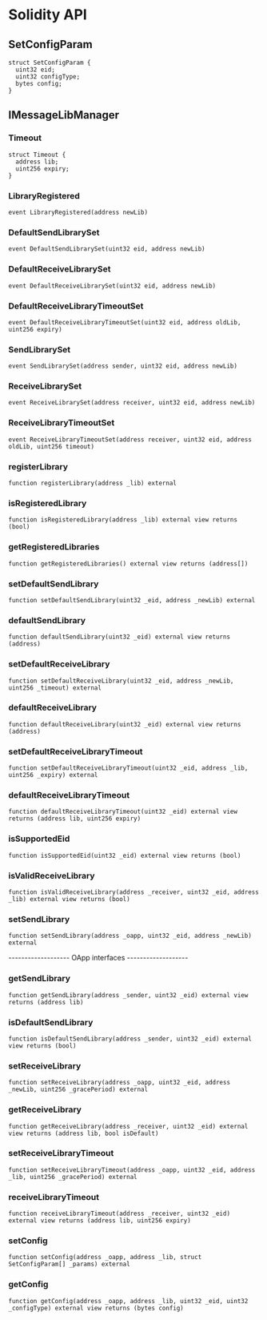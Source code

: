 # Solidity API

## SetConfigParam

```solidity
struct SetConfigParam {
  uint32 eid;
  uint32 configType;
  bytes config;
}
```

## IMessageLibManager

### Timeout

```solidity
struct Timeout {
  address lib;
  uint256 expiry;
}
```

### LibraryRegistered

```solidity
event LibraryRegistered(address newLib)
```

### DefaultSendLibrarySet

```solidity
event DefaultSendLibrarySet(uint32 eid, address newLib)
```

### DefaultReceiveLibrarySet

```solidity
event DefaultReceiveLibrarySet(uint32 eid, address newLib)
```

### DefaultReceiveLibraryTimeoutSet

```solidity
event DefaultReceiveLibraryTimeoutSet(uint32 eid, address oldLib, uint256 expiry)
```

### SendLibrarySet

```solidity
event SendLibrarySet(address sender, uint32 eid, address newLib)
```

### ReceiveLibrarySet

```solidity
event ReceiveLibrarySet(address receiver, uint32 eid, address newLib)
```

### ReceiveLibraryTimeoutSet

```solidity
event ReceiveLibraryTimeoutSet(address receiver, uint32 eid, address oldLib, uint256 timeout)
```

### registerLibrary

```solidity
function registerLibrary(address _lib) external
```

### isRegisteredLibrary

```solidity
function isRegisteredLibrary(address _lib) external view returns (bool)
```

### getRegisteredLibraries

```solidity
function getRegisteredLibraries() external view returns (address[])
```

### setDefaultSendLibrary

```solidity
function setDefaultSendLibrary(uint32 _eid, address _newLib) external
```

### defaultSendLibrary

```solidity
function defaultSendLibrary(uint32 _eid) external view returns (address)
```

### setDefaultReceiveLibrary

```solidity
function setDefaultReceiveLibrary(uint32 _eid, address _newLib, uint256 _timeout) external
```

### defaultReceiveLibrary

```solidity
function defaultReceiveLibrary(uint32 _eid) external view returns (address)
```

### setDefaultReceiveLibraryTimeout

```solidity
function setDefaultReceiveLibraryTimeout(uint32 _eid, address _lib, uint256 _expiry) external
```

### defaultReceiveLibraryTimeout

```solidity
function defaultReceiveLibraryTimeout(uint32 _eid) external view returns (address lib, uint256 expiry)
```

### isSupportedEid

```solidity
function isSupportedEid(uint32 _eid) external view returns (bool)
```

### isValidReceiveLibrary

```solidity
function isValidReceiveLibrary(address _receiver, uint32 _eid, address _lib) external view returns (bool)
```

### setSendLibrary

```solidity
function setSendLibrary(address _oapp, uint32 _eid, address _newLib) external
```

------------------- OApp interfaces -------------------

### getSendLibrary

```solidity
function getSendLibrary(address _sender, uint32 _eid) external view returns (address lib)
```

### isDefaultSendLibrary

```solidity
function isDefaultSendLibrary(address _sender, uint32 _eid) external view returns (bool)
```

### setReceiveLibrary

```solidity
function setReceiveLibrary(address _oapp, uint32 _eid, address _newLib, uint256 _gracePeriod) external
```

### getReceiveLibrary

```solidity
function getReceiveLibrary(address _receiver, uint32 _eid) external view returns (address lib, bool isDefault)
```

### setReceiveLibraryTimeout

```solidity
function setReceiveLibraryTimeout(address _oapp, uint32 _eid, address _lib, uint256 _gracePeriod) external
```

### receiveLibraryTimeout

```solidity
function receiveLibraryTimeout(address _receiver, uint32 _eid) external view returns (address lib, uint256 expiry)
```

### setConfig

```solidity
function setConfig(address _oapp, address _lib, struct SetConfigParam[] _params) external
```

### getConfig

```solidity
function getConfig(address _oapp, address _lib, uint32 _eid, uint32 _configType) external view returns (bytes config)
```


